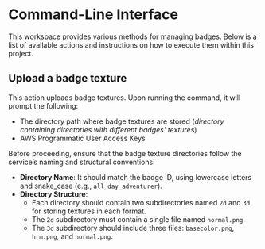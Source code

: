 # Command-Line Interface

This workspace provides various methods for managing badges. Below is a list of available actions and instructions on how to execute them within this project.

## Upload a badge texture

This action uploads badge textures. Upon running the command, it will prompt the following:
* The directory path where badge textures are stored (_directory containing directories with different badges' textures_)
* AWS Programmatic User Access Keys

Before proceeding, ensure that the badge texture directories follow the service’s naming and structural conventions:

- **Directory Name**: It should match the badge ID, using lowercase letters and snake_case (e.g., `all_day_adventurer`).
- **Directory Structure**:
  - Each directory should contain two subdirectories named `2d` and `3d` for storing textures in each format.
  - The `2d` subdirectory must contain a single file named `normal.png`.
  - The `3d` subdirectory should include three files: `basecolor.png`, `hrm.png`, and `normal.png`.

